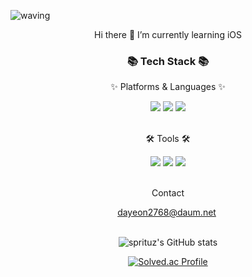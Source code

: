 ![waving](https://capsule-render.vercel.app/api?type=waving&height=200&text=Hi!%20I'm%20Dayeon&fontAlign=70&fontAlignY=40&color=gradient)


</div>
<div align=center>
 Hi there 👋 I’m currently learning iOS
	<h3>📚 Tech Stack 📚</h3>
	<p>✨ Platforms & Languages ✨</p>
     <img src="https://img.shields.io/badge/iOS-000000?style=flat&logo=iOS&logoColor=white" />
    <img src="https://img.shields.io/badge/Swift-F05138?style=flat&logo=Swift&logoColor=white" />
    <img src="https://img.shields.io/badge/Python-3766AB?style=flat&logo=Python&logoColor=white"/>
</div>
<div align="center">
	
</div>
<br>
<div align=center>
	<p>🛠 Tools 🛠</p>
</div>
<div align=center>
    <img src="https://img.shields.io/badge/ReactiveX-B7178C?style=flat&logo=ReactiveX&logoColor=white">
    <img src="https://img.shields.io/badge/Firebase-FFCA28?style=flat&logo=Firebase&logoColor=white">
    	<img src="https://img.shields.io/badge/Visual%20Studio%20Code-007ACC?style=flat&logo=VisualStudioCode&logoColor=white" />
</div>
<br>
<div align=center>
	<p> Contact </p>
</div>
<div align=center>
<a href="mailto:dayeon2768@daum.net">dayeon2768@daum.net</a>&nbsp

</div>
<div align=center>
	<br>
	
![sprituz's GitHub stats](https://github-readme-stats.vercel.app/api?username=sprituz&show_icons=true&theme=radical)

[![Solved.ac Profile](http://mazassumnida.wtf/api/v2/generate_badge?boj=dayeon2768)](https://solved.ac/dayeon2768/)
